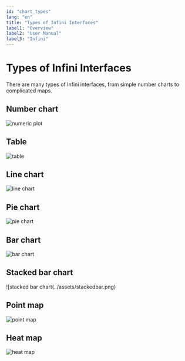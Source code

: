 ```yaml
---
id: "chart_types"
lang: "en"
title: "Types of Infini Interfaces"
label1: "Overview"
label2: "User Manual"
label3: "Infini"
---
```


# Types of Infini Interfaces

There are many types of Infini interfaces, from simple number charts to complicated maps.

## Number chart
![numeric plot](../assets/number.png)

## Table
![table](../assets/table.png)

## Line chart
![line chart](../assets/line.png)

## Pie chart
![pie chart](../assets/pie.png)

## Bar chart
![bar chart](../assets/bar.png)

## Stacked bar chart
![stacked bar chart(../assets/stackedbar.png)

## Point map
![point map](../assets/pointmap.png)

## Heat map
![heat map](../assets/heatmap.png)
